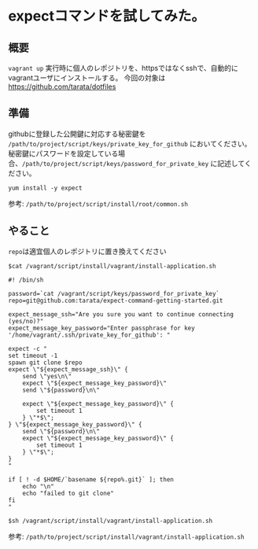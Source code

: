 expectコマンドを試してみた。
===

## 概要

`vagrant up` 実行時に個人のレポジトリを、httpsではなくsshで、自動的にvagrantユーザにインストールする。
今回の対象は https://github.com/tarata/dotfiles

## 準備

githubに登録した公開鍵に対応する秘密鍵を `/path/to/project/script/keys/private_key_for_github` においてください。  
秘密鍵にパスワードを設定している場合、`/path/to/project/script/keys/password_for_private_key` に記述してください。

```
yum install -y expect
```

参考: `/path/to/project/script/install/root/common.sh`  



## やること

`repo`は適宜個人のレポジトリに置き換えてください

```
$cat /vagrant/script/install/vagrant/install-application.sh

#! /bin/sh

password=`cat /vagrant/script/keys/password_for_private_key`
repo=git@github.com:tarata/expect-command-getting-started.git

expect_message_ssh="Are you sure you want to continue connecting (yes/no)?"
expect_message_key_password="Enter passphrase for key '/home/vagrant/.ssh/private_key_for_github': "

expect -c "
set timeout -1
spawn git clone $repo
expect \"${expect_message_ssh}\" {
    send \"yes\n\"
    expect \"${expect_message_key_password}\"
    send \"${password}\n\"

    expect \"${expect_message_key_password}\" {
        set timeout 1
    } \"*$\";
} \"${expect_message_key_password}\" {
    send \"${password}\n\"
    expect \"${expect_message_key_password}\" {
        set timeout 1
    } \"*$\";
}
"

if [ ! -d $HOME/`basename ${repo%.git}` ]; then
    echo "\n"
    echo "failed to git clone"
fi
"

$sh /vagrant/script/install/vagrant/install-application.sh
```

参考: `/path/to/project/script/install/vagrant/install-application.sh`  
